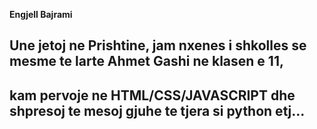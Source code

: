 **Engjell Bajrami**
## Une jetoj ne Prishtine, jam nxenes i shkolles se mesme te larte Ahmet Gashi ne klasen e 11,
## kam pervoje ne HTML/CSS/JAVASCRIPT dhe shpresoj te mesoj gjuhe te tjera si python etj...